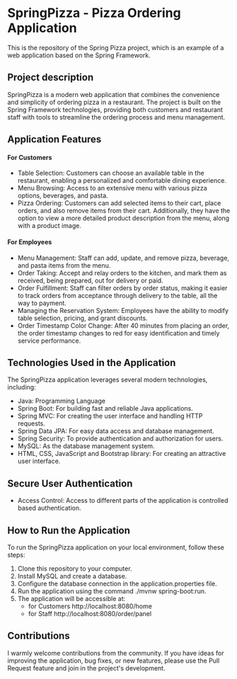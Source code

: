 # SpringPizza - Pizza Ordering Application

This is the repository of the Spring Pizza project, which is an example of a web application based on the Spring
Framework.

## Project description

SpringPizza is a modern web application that combines the convenience and simplicity of ordering pizza in a restaurant.
The project is built on the Spring Framework technologies, providing both customers and restaurant staff with tools to
streamline the ordering process and menu management.

## Application Features

#### For Customers

- Table Selection: Customers can choose an available table in the restaurant, enabling a personalized and comfortable
  dining experience.
- Menu Browsing: Access to an extensive menu with various pizza options, beverages, and pasta.
- Pizza Ordering: Customers can add selected items to their cart, place orders, and also remove items
  from their cart. Additionally, they have the option to view a more detailed product description from the menu, along
  with a product image.

#### For Employees

- Menu Management: Staff can add, update, and remove pizza, beverage, and pasta items from the menu.
- Order Taking: Accept and relay orders to the kitchen, and mark them as received, being prepared, out for delivery or
  paid.
- Order Fulfillment: Staff can filter orders by order status, making it easier to track orders from acceptance through
  delivery to the table, all the way to payment.
- Managing the Reservation System: Employees have the ability to modify table selection, pricing, and grant discounts.
- Order Timestamp Color Change: After 40 minutes from placing an order, the order timestamp changes to red for easy
  identification and timely service performance.

## Technologies Used in the Application

The SpringPizza application leverages several modern technologies, including:

- Java: Programming Language
- Spring Boot: For building fast and reliable Java applications.
- Spring MVC: For creating the user interface and handling HTTP requests.
- Spring Data JPA: For easy data access and database management.
- Spring Security: To provide authentication and authorization for users.
- MySQL: As the database management system.
- HTML, CSS, JavaScript and Bootstrap library: For creating an attractive user interface.

## Secure User Authentication

- Access Control: Access to different parts of the application is controlled based authentication.

## How to Run the Application

To run the SpringPizza application on your local environment, follow these steps:

1. Clone this repository to your computer.
2. Install MySQL and create a database.
3. Configure the database connection in the application.properties file.
4. Run the application using the command ./mvnw spring-boot:run.
5. The application will be accessible at:
    - for Customers http://localhost:8080/home
    - for Staff http://localhost:8080/order/panel

## Contributions

I warmly welcome contributions from the community. If you have ideas for improving the application, bug fixes, or new
features, please use the Pull Request feature and join in the project's development.